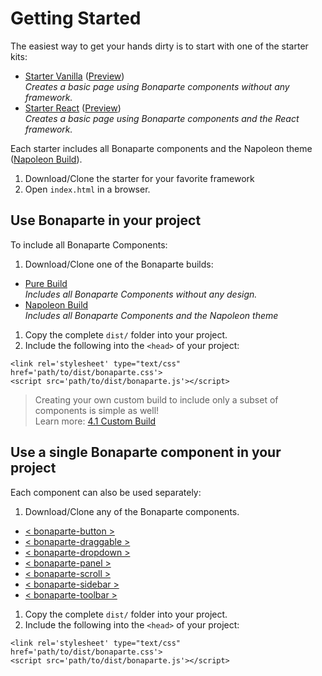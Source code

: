 # Getting Started

The easiest way to get your hands dirty is to start with one of the starter kits:

* [Starter Vanilla](http://github.com/bonaparte/starter-vanilla) ([Preview](http://bonaparte.github.io/starter-vanilla/))<br>*Creates a basic page using Bonaparte components without any framework.*
* [Starter React](http://github.com/bonaparte/starter-react) ([Preview](http://bonaparte.github.io/starter-react/))<br>*Creates a basic page using Bonaparte components and the React framework.*

Each starter includes all Bonaparte components and the Napoleon theme ([Napoleon Build](http://github.com/bonaparte/build-napoleon)).

1. Download/Clone the starter for your favorite framework
2. Open `index.html` in a browser. 

## Use Bonaparte in your project
To include all Bonaparte Components:

1. Download/Clone one of the Bonaparte builds:
 * [Pure Build](http://github.com/bonaparte/build-pure)<br>*Includes all Bonaparte Components without any design.*
 * [Napoleon Build](http://github.com/bonaparte/build-napoleon)<br>*Includes all Bonaparte Components and the Napoleon theme*
1. Copy the complete `dist/` folder into your project.
2. Include the following into the `<head>` of your project: 
```
<link rel='stylesheet' type="text/css" href='path/to/dist/bonaparte.css'>
<script src='path/to/dist/bonaparte.js'></script>
```

> Creating your own custom build to include only a subset of components is simple as well!<br>
Learn more: [4.1 Custom Build](advanced/custom-build.md)

## Use a single Bonaparte component in your project
Each component can also be used separately:

1. Download/Clone any of the Bonaparte components.
  - [< bonaparte-button >](https://github.com/bonaparte/bonaparte-button)
  - [< bonaparte-draggable >](https://github.com/bonaparte/bonaparte-draggable)
  - [< bonaparte-dropdown >](https://github.com/bonaparte/bonaparte-dropdown)
  - [< bonaparte-panel >](https://github.com/bonaparte/bonaparte-panel)
  - [< bonaparte-scroll  >](https://github.com/bonaparte/bonaparte-scroll)
  - [< bonaparte-sidebar  >](https://github.com/bonaparte/bonaparte-sidebar)
  - [< bonaparte-toolbar  >](https://github.com/bonaparte/bonaparte-toolbar)
1. Copy the complete `dist/` folder into your project.
2. Include the following into the `<head>` of your project:  
```
<link rel='stylesheet' type="text/css" href='path/to/dist/bonaparte.css'>
<script src='path/to/dist/bonaparte.js'></script>
```